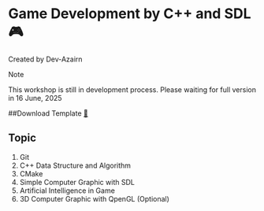 # Game Development by C++ and SDL 🎮 
Created by Dev-Azairn
> [!NOTE]
> This workshop is still in development process. Please waiting for full version in 16 June, 2025
> 
 ##Download Template [🔗](https://github.com/dev-azairn/game-dev-workshop-template)

## Topic
1. Git
2. C++ Data Structure and Algorithm
3. CMake
4. Simple Computer Graphic with SDL
5. Artificial Intelligence in Game
6. 3D Computer Graphic with QpenGL (Optional)
